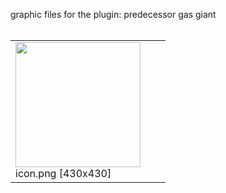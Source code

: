 graphic files for the plugin: predecessor gas giant<br>
<br>
<table>
	<tr valign="bottom">
		<td><a href="https://github.com/zuckung/endless-sky-plugins/blob/main/myplugins/predecessor gas giant/icon.png"><img src="https://raw.githubusercontent.com/zuckung/endless-sky-plugins/refs/heads/main/myplugins/predecessor gas giant/icon.png" height="200"></a><br>
		icon.png [430x430]</td>
		<td></td>
		<td></td>
	</tr>
</table>
